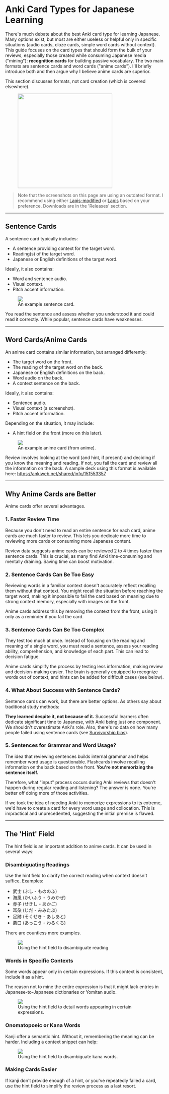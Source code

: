 # Anki Card Types for Japanese Learning

There's much debate about the best Anki card type for learning Japanese. Many options exist, but most are either useless or helpful only in specific situations (audio cards, cloze cards, simple word cards without context). This guide focuses on the card types that should form the bulk of your reviews, especially those created while consuming Japanese media ("mining"): **recognition cards** for building passive vocabulary. The two main formats are sentence cards and word cards ("anime cards"). I'll briefly introduce both and then argue why I believe anime cards are superior.

This section discusses formats, not card creation (which is covered elsewhere).

<figure>
  <img src="../images/anki_card.png" width="300"/>
</figure>

> Note that the screenshots on this page are using an outdated format. I recommend using either 
> [Lapis-modified](https://github.com/friedrich-de/lapis-modified) or [Lapis](https://github.com/donkuri/lapis) based on your preference.
> Downloads are in the 'Releases' section.


---

## Sentence Cards

A sentence card typically includes:

- A sentence providing context for the target word.
- Reading(s) of the target word.
- Japanese or English definitions of the target word.

Ideally, it also contains:

- Word and sentence audio.
- Visual context.
- Pitch accent information.

<figure>
  <img src="../images/samplesentencecard.jpg"/>
<figcaption>An example sentence card.</figcaption>
</figure>

You read the sentence and assess whether you understood it and could read it correctly. While popular, sentence cards have weaknesses.

---

## Word Cards/Anime Cards

An anime card contains similar information, but arranged differently:

- The target word on the front.
- The reading of the target word on the back.
- Japanese or English definitions on the back.
- Word audio on the back.
- A context sentence on the back.

Ideally, it also contains:

- Sentence audio.
- Visual context (a screenshot).
- Pitch accent information.

Depending on the situation, it may include:

- A hint field on the front (more on this later).

<figure>
  <img src="../images/anime_card.png"/>
<figcaption>An example anime card (from anime).</figcaption>
</figure>

Review involves looking at the word (and hint, if present) and deciding if you know the meaning and reading. If not, you fail the card and review all the information on the back. A sample deck using this format is available here: <https://ankiweb.net/shared/info/151553357>

---

## Why Anime Cards are Better

Anime cards offer several advantages.

### 1. Faster Review Time

Because you don't need to read an entire sentence for each card, anime cards are much faster to review. This lets you dedicate more time to reviewing more cards or consuming more Japanese content.

Review data suggests anime cards can be reviewed 2 to 4 times faster than sentence cards. This is crucial, as many find Anki time-consuming and mentally draining. Saving time can boost motivation.

### 2. Sentence Cards Can Be Too Easy

Reviewing words in a familiar context doesn't accurately reflect recalling them without that context. You might recall the situation before reaching the target word, making it impossible to fail the card based on meaning due to strong context memory, especially with images on the front.

Anime cards address this by removing the context from the front, using it only as a reminder if you fail the card.

### 3. Sentence Cards Can Be Too Complex

They test too much at once. Instead of focusing on the reading and meaning of a single word, you must read a sentence, assess your reading ability, comprehension, and knowledge of each part. This can lead to decision fatigue.

Anime cards simplify the process by testing less information, making review and decision-making easier. The brain is generally equipped to recognize words out of context, and hints can be added for difficult cases (see below).

### 4. What About Success with Sentence Cards?

Sentence cards can work, but there are better options. As others say about traditional study methods:

**They learned despite it, not because of it.** Successful learners often dedicate significant time to Japanese, with Anki being just one component. We shouldn't overestimate Anki's role. Also, there's no data on how many people failed using sentence cards (see [Survivorship bias](https://en.wikipedia.org/wiki/Survivorship_bias)).

### 5. Sentences for Grammar and Word Usage?

The idea that reviewing sentences builds internal grammar and helps remember word usage is questionable. Flashcards involve recalling information on the back based on the front. **You're not memorizing the sentence itself.**

Therefore, what "input" process occurs during Anki reviews that doesn't happen during regular reading and listening? The answer is none. You're better off doing more of those activities.

If we took the idea of needing Anki to memorize expressions to its extreme, we'd have to create a card for every word usage and collocation. This is impractical and unprecedented, suggesting the initial premise is flawed.

---

## The 'Hint' Field

The hint field is an important addition to anime cards. It can be used in several ways:

### Disambiguating Readings

Use the hint field to clarify the correct reading when context doesn't suffice. Examples:

- 武士 (ぶし - もののふ)
- 海風 (かいふう - うみかぜ)
- 赤子 (せきし - あかご)
- 耳朶 (じだ - みみたぶ)
- 足跡 (そくせき - あしあと)
- 悪口 (あっこう - わるくち)

There are countless more examples.

<figure>
  <img src="../images/onyomi.jpg"/>
<figcaption>Using the hint field to disambiguate reading.</figcaption>
</figure>

### Words in Specific Contexts

Some words appear only in certain expressions. If this context is consistent, include it as a hint.

The reason not to mine the entire expression is that it might lack entries in Japanese-to-Japanese dictionaries or Yomitan audio.

<figure>
  <img src="../images/expressions.jpg"/>
<figcaption>Using the hint field to detail words appearing in certain expressions.</figcaption>
</figure>

### Onomatopoeic or Kana Words

Kanji offer a semantic hint. Without it, remembering the meaning can be harder. Including a context snippet can help:

<figure>
  <img src="../images/kanawords.jpg"/>
<figcaption>Using the hint field to disambiguate kana words.</figcaption>
</figure>

### Making Cards Easier

If kanji don't provide enough of a hint, or you've repeatedly failed a card, use the hint field to simplify the review process as a last resort.